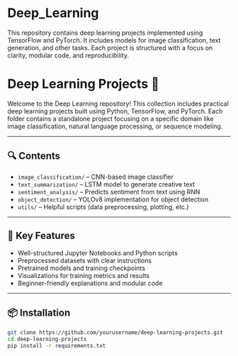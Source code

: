 # Deep_Learning
This repository contains deep learning projects implemented using TensorFlow and PyTorch. It includes models for image classification, text generation, and other tasks. Each project is structured with a focus on clarity, modular code, and reproducibility. 
# Deep Learning Projects 🚀

Welcome to the Deep Learning repository! This collection includes practical deep learning projects built using Python, TensorFlow, and PyTorch. Each folder contains a standalone project focusing on a specific domain like image classification, natural language processing, or sequence modeling.

---

## 🔍 Contents

- `image_classification/` – CNN-based image classifier
- `text_summarization/` – LSTM model to generate creative text
- `sentiment_analysis/` – Predicts sentiment from text using RNN
- `object_detection/` – YOLOv8 implementation for object detection
- `utils/` – Helpful scripts (data preprocessing, plotting, etc.)

---

## 📌 Key Features

- Well-structured Jupyter Notebooks and Python scripts
- Preprocessed datasets with clear instructions
- Pretrained models and training checkpoints
- Visualizations for training metrics and results
- Beginner-friendly explanations and modular code

---

## 📦 Installation

```bash
git clone https://github.com/yourusername/deep-learning-projects.git
cd deep-learning-projects
pip install -r requirements.txt

